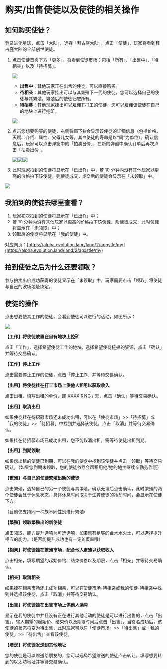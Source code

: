 # 购买/出售使徒以及使徒的相关操作

## 如何购买使徒？

登录进化星球，点击「大陆」，选择「拜占庭大陆」，点击「使徒」，玩家将看到拜占庭大陆的全部创世使徒。

1. 点击使徒首页下方「更多」，将看到使徒市场：包括「所有」、「出售中」、「待相亲」以及「待招募」。

   ![](../../.gitbook/assets/tron-trade-apostle-1.png)

   * **出售中**：其他玩家正在出售的使徒，可以直接购买。
   * **待相亲**：其他玩家挂出可以与其繁殖下一代的使徒，您可以选择自己的使徒与其繁殖，繁殖后的使徒归您所有。
   * **待招募**：其他玩家挂出可以雇佣其打工的使徒，您可以雇佣该使徒在自己的地块上进行挖矿。

   ![](../../.gitbook/assets/image%20%2827%29.png)

2. 点击您想要购买的使徒，右侧弹窗下拉会显示该使徒的详细信息（包括价格、天赋、介绍、属性、父母儿女等，其中使徒的寿命是以“周”为单位）。确认信息后，玩家可以点击弹窗中的「拍卖出价」，在新的弹窗中确认订单后再次点击「拍卖出价」。

   ![](../../.gitbook/assets/byzantine-how-to-buy-apostles2-cn.png)![](../../.gitbook/assets/byzantine-how-to-buy-apostles3-cn%20%282%29.png)![](../../.gitbook/assets/byzantine-how-to-buy-apostles4-cn.png)

3. 此时玩家拍到的使徒将显示在「已出价」中，若 10 分钟内没有其他玩家以更高的价格拍下该使徒，则使徒成交，成交后的使徒会显示在「未领取」中。

![](../../.gitbook/assets/image%20%288%29.png)

## 我拍到的使徒去哪里查看？

1. 玩家初次拍到的使徒将显示在「已出价」中；
2. 若 10 分钟内没有其他玩家以更高的价格拍下该使徒，则使徒成交，此时使徒将显示在「未领取」中；
3. 领取后的使徒将显示在「我的使徒」中。

对应网页：[https://alpha.evolution.land/land/2/apostle/my](https://alpha.evolution.land/land/2/apostle/my)

## 拍到使徒之后为什么还要领取？

参与拍卖出价成功获得的使徒显示在「未领取」中，玩家需要点击「领取」将使徒与自己的波场地址绑定。

## 使徒的操作

点击想要使其工作的使徒，会看到使徒可以进行的活动，如图所示：

![](../../.gitbook/assets/image%20%2817%29.png)

**【工作】将使徒放置在自有地块上挖矿**

点击「工作」，选择希望使徒工作的地块，选择希望使徒挖掘的资源，点击「确认」并等待交易确认。

**【工作】停止工作**

点击需要停止工作的使徒，点击「停止工作」并等待交易确认。

**【出租】将使徒挂在打工市场上供他人租用以获取收入**

点击出租，填写出租的单价，即 XXXX RING / 天，点击「确认」等待交易确认。

**【出租】取消出租**

如果使徒挂在待招募市场还未成功出租，可以在「使徒市场」&gt;&gt;「待招募」或「我的使徒」&gt;&gt;「待招募」中找到并选择该使徒，点击「取消」并等待交易确认。

如果挂在待招募市场已成功出租，您不能取消出租，需等待使徒出租到期。

**【出租】到期领取**

如果您出租的使徒已到期，可以在我的使徒中找到该使徒并点击「领取」等待交易确认。（如果您到期未领取，您的使徒依然会帮租用他/她的地主继续辛勤劳作哦）

**【繁殖】与自己的使徒繁殖出新的使徒**

点击繁殖，选择自己的另一个使徒与其繁殖，确认无误后点击确认，此时繁殖的两个使徒会处于休息状态，具体休息时间取决于生育使徒的冷却时间，会显示在使徒下方。

（目前仅支持同一种族不同性别进行繁殖）

**【繁殖】领取繁殖出的新使徒**

点击领取，能力提升选项为可选选项，如果您有足够的金木水火土，可以选择提升相应的能力。（是否能提升成功也有一定的概率哦）

**【相亲】将使徒挂在繁殖市场，配合他人繁殖以获取收入**

点击相亲，填写期望的起始价格、结束价格以及期限，点击「相亲」并等待交易确认。

**【相亲】取消相亲**

如果挂在相亲市场还未成功相亲，可以在使徒市场-待相亲或我的使徒-待相亲中找到并选择该使徒，点击「取消」并等待交易确认。

**【出售】将使徒挂在出售市场上供他人选购**

显示在我的使徒中并且没有正在进行其他活动的使徒是可以进行出售的，点击「出售」，输入期望的起始价、结束价以及期限时间后点击「出售」，当签名成功后，该使徒的状态将变为待出售，此时玩家可以在「使徒市场」&gt;&gt;「待出售」或「我的使徒」&gt;&gt;「待出售」查看该使徒。

**【赠送】将使徒发送到其他地址**

您的使徒是可以赠送给朋友的，您可以选择希望赠送的使徒点击转让，填写想要转到的以太坊地址并等待交易确认。

